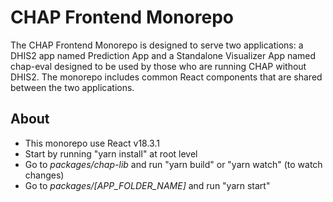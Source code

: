# CHAP Frontend Monorepo

The CHAP Frontend Monorepo is designed to serve two applications: a DHIS2 app named Prediction App and a Standalone Visualizer App named chap-eval designed to be used by those who are running CHAP without DHIS2. The monorepo includes common React components that are shared between the two applications.

## About
-   This monorepo use React v18.3.1
-   Start by running "yarn install" at root level
-   Go to _packages/chap-lib_ and run "yarn build" or "yarn watch" (to watch changes)
-   Go to _packages/[APP_FOLDER_NAME]_ and run "yarn start"
